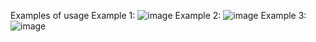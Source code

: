 Examples of usage
Example 1:
![image](https://github.com/user-attachments/assets/f5d0c29b-19ef-42ee-88e5-ad7955af578e)
Example 2:
![image](https://github.com/user-attachments/assets/5c93014b-51eb-4586-89c5-128aa5e25937)
Example 3:
![image](https://github.com/user-attachments/assets/5be06a27-f150-483a-83c6-94a5ea450d3a)
